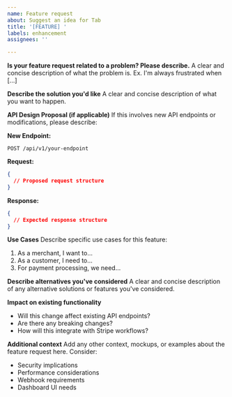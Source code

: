 ```yaml
---
name: Feature request
about: Suggest an idea for Tab
title: '[FEATURE] '
labels: enhancement
assignees: ''

---
```


**Is your feature request related to a problem? Please describe.**
A clear and concise description of what the problem is. Ex. I'm always frustrated when [...]

**Describe the solution you'd like**
A clear and concise description of what you want to happen.

**API Design Proposal (if applicable)**
If this involves new API endpoints or modifications, please describe:

**New Endpoint:**
```
POST /api/v1/your-endpoint
```

**Request:**
```json
{
  // Proposed request structure
}
```

**Response:**
```json
{
  // Expected response structure
}
```

**Use Cases**
Describe specific use cases for this feature:
1. As a merchant, I want to...
2. As a customer, I need to...
3. For payment processing, we need...

**Describe alternatives you've considered**
A clear and concise description of any alternative solutions or features you've considered.

**Impact on existing functionality**
- Will this change affect existing API endpoints?
- Are there any breaking changes?
- How will this integrate with Stripe workflows?

**Additional context**
Add any other context, mockups, or examples about the feature request here. Consider:
- Security implications
- Performance considerations
- Webhook requirements
- Dashboard UI needs